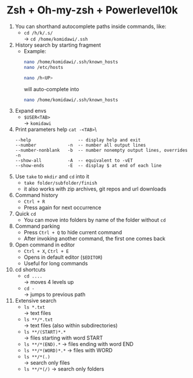 # Zsh + Oh-my-zsh + Powerlevel10k

1. You can shorthand autocomplete paths inside commands, like:
   - `cd /h/k/.s/`\
   ->  `cd /home/komidawi/.ssh`
2. History search by starting fragment
   - Example:
        ```bash
        nano /home/komidawi/.ssh/known_hosts
        nano /etc/hosts

        nano /h<UP>
        ```
        will auto-complete into
        ```bash
        nano /home/komidawi/.ssh/known_hosts
        ```
3. Expand envs
   - `$USER<TAB>`\
   -> `komidawi`
4. Print parameters help
   `cat -<TAB>`\
    ```
    --help                  -- display help and exit
    --number            -n  -- number all output lines
    --number-nonblank   -b  -- number nonempty output lines, overrides -n
    --show-all          -A  -- equivalent to -vET
    --show-ends         -E  -- display $ at end of each line
    ```
5. Use `take` to `mkdir` and `cd` into it
   - `take folder/subfolder/finish`
   - it also works with zip archives, git repos and url downloads
6. Command history
   - `Ctrl + R`
   - Press again for next occurrence
7. Quick `cd`
   - You can move into folders by name of the folder without `cd`
8. Command parking
   - Press `Ctrl + Q` to hide current command
   - After invoking another command, the first one comes back
9. Open command in editor
   - `Ctrl + X`, `Ctrl + E`
   - Opens in default editor (`$EDITOR`)
   - Useful for long commands
10. cd shortcuts
    - `cd ....` \
    -> moves 4 levels up
    - `cd -`\
    -> jumps to previous path
11. Extensive search
    - `ls *.txt`\
        -> text files
    - `ls **/*.txt`\
        -> text files (also within subdirectories)
    - `ls **/(START)*.*`	
        -> files starting with word START
    - `ls **/*(END).*`
        -> files ending with word END
    - `ls **/*(WORD)*.*`
        -> files with WORD
    - `ls **/*(.)`	
        -> search only files
    - `ls **/*(/)`
        -> search only folders
    